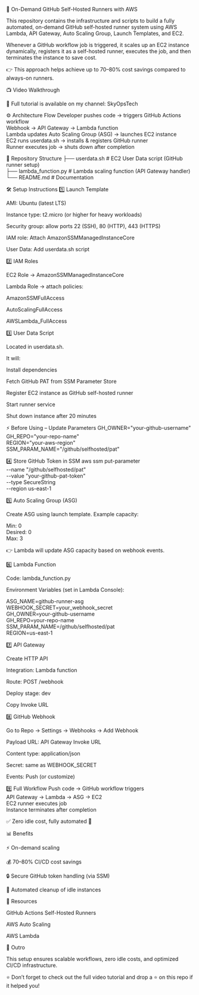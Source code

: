 🚀 On-Demand GitHub Self-Hosted Runners with AWS

This repository contains the infrastructure and scripts to build a fully automated, on-demand GitHub self-hosted runner system using AWS Lambda, API Gateway, Auto Scaling Group, Launch Templates, and EC2.

Whenever a GitHub workflow job is triggered, it scales up an EC2 instance dynamically, registers it as a self-hosted runner, executes the job, and then terminates the instance to save cost.

👉 This approach helps achieve up to 70–80% cost savings compared to always-on runners.

📺 Video Walkthrough

🎥 Full tutorial is available on my channel: SkyOpsTech

⚙️ Architecture Flow
Developer pushes code → triggers GitHub Actions workflow  
Webhook → API Gateway → Lambda function  
Lambda updates Auto Scaling Group (ASG) → launches EC2 instance  
EC2 runs userdata.sh → installs & registers GitHub runner  
Runner executes job → shuts down after completion  

📂 Repository Structure
├── userdata.sh          # EC2 User Data script (GitHub runner setup)  
├── lambda_function.py   # Lambda scaling function (API Gateway handler)  
└── README.md            # Documentation  

🛠️ Setup Instructions
1️⃣ Launch Template

AMI: Ubuntu (latest LTS)

Instance type: t2.micro (or higher for heavy workloads)

Security group: allow ports 22 (SSH), 80 (HTTP), 443 (HTTPS)

IAM role: Attach AmazonSSMManagedInstanceCore

User Data: Add userdata.sh script

2️⃣ IAM Roles

EC2 Role → AmazonSSMManagedInstanceCore

Lambda Role → attach policies:

AmazonSSMFullAccess

AutoScalingFullAccess

AWSLambda_FullAccess

3️⃣ User Data Script

Located in userdata.sh.

It will:

Install dependencies

Fetch GitHub PAT from SSM Parameter Store

Register EC2 instance as GitHub self-hosted runner

Start runner service

Shut down instance after 20 minutes

⚡ Before Using – Update Parameters
GH_OWNER="your-github-username"  
GH_REPO="your-repo-name"  
REGION="your-aws-region"  
SSM_PARAM_NAME="/github/selfhosted/pat"

4️⃣ Store GitHub Token in SSM
aws ssm put-parameter \
--name "/github/selfhosted/pat" \
--value "your-github-pat-token" \
--type SecureString \
--region us-east-1

5️⃣ Auto Scaling Group (ASG)

Create ASG using launch template. Example capacity:

Min: 0  
Desired: 0  
Max: 3  


👉 Lambda will update ASG capacity based on webhook events.

6️⃣ Lambda Function

Code: lambda_function.py

Environment Variables (set in Lambda Console):

ASG_NAME=github-runner-asg  
WEBHOOK_SECRET=your_webhook_secret  
GH_OWNER=your-github-username  
GH_REPO=your-repo-name  
SSM_PARAM_NAME=/github/selfhosted/pat  
REGION=us-east-1

7️⃣ API Gateway

Create HTTP API

Integration: Lambda function

Route: POST /webhook

Deploy stage: dev

Copy Invoke URL

8️⃣ GitHub Webhook

Go to Repo → Settings → Webhooks → Add Webhook

Payload URL: API Gateway Invoke URL

Content type: application/json

Secret: same as WEBHOOK_SECRET

Events: Push (or customize)

9️⃣ Full Workflow
Push code → GitHub workflow triggers  
API Gateway → Lambda → ASG → EC2  
EC2 runner executes job  
Instance terminates after completion  


✅ Zero idle cost, fully automated 🚀

📊 Benefits

⚡ On-demand scaling

💰 70–80% CI/CD cost savings

🔒 Secure GitHub token handling (via SSM)

🔄 Automated cleanup of idle instances

🧩 Resources

GitHub Actions Self-Hosted Runners

AWS Auto Scaling

AWS Lambda

🙌 Outro

This setup ensures scalable workflows, zero idle costs, and optimized CI/CD infrastructure.

⭐ Don’t forget to check out the full video tutorial and drop a ⭐ on this repo if it helped you!
